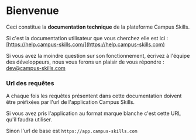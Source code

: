 # Bienvenue

Ceci constitue la **documentation technique** de la plateforme Campus Skills.

Si c'est la documentation utilisateur que vous cherchez elle est ici : [https://help.campus-skills.com/](https://help.campus-skills.com)

Si vous avez la moindre question sur son fonctionnement, écrivez à l'équipe des développeurs, nous vous ferons un plaisir de vous répondre : dev@campus-skills.com

### Url des requêtes

A chaque fois les requêtes présentent dans cette documentation doivent être préfixées par l'url de l'application Campus Skills.

Si vous avez pris l'application au format marque blanche c'est cette URL qu'il faudra utiliser.

Sinon l'url de base est `https://app.campus-skills.com`



